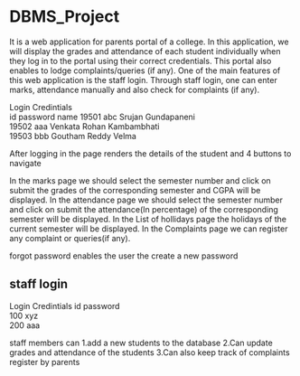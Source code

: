 # DBMS_Project
It is a web application for parents portal of a college. In this application, we will display the grades and attendance of each student individually when they log in to the portal using their correct credentials. This portal also enables to lodge complaints/queries (if any).  One of the main features of this web application is the staff login.  Through staff login, one can enter marks, attendance manually and also check for complaints (if any).

Login Credintials                    
id    password    name
19501	abc	       Srujan Gundapaneni                   
19502	aaa	       Venkata Rohan Kambambhati             
19503	bbb	       Goutham Reddy Velma             

After logging in the page renders the details of the student and 4 buttons to navigate

In the marks page we should select the semester number and click on submit the grades of the corresponding semester and CGPA will be displayed.
In the attendance page we should select the semester number and click on submit the attendance(In percentage) of the corresponding semester will be displayed.
In the List of hollidays page the holidays of the current semester will be displayed.
In the Complaints page we can register any  complaint or queries(if any).

forgot password 
enables the user the create a new password

## staff login
Login Credintials
id    password    
100	  xyz	      
200	  aaa
    
staff members can 
1.add a new students to the database
2.Can update grades and attendance of the students
3.Can also keep track of complaints register by parents  





